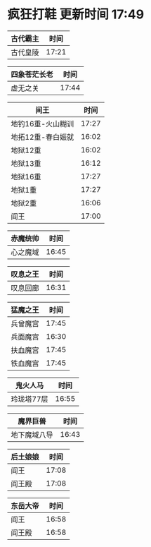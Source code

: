 # 疯狂打鞋 更新时间 17:49

| 古代霸主   | 时间    |
|--------|-------|
| 古代皇陵 | 17:21 |

| 四象苍茫长老   | 时间    |
|--------|-------|
| 虚无之关 | 17:44 |

| 间王   | 时间    |
|--------|-------|
| 地钓16重-火山糊训 | 17:27 |
| 地拓12重-春白娠就 | 16:02 |
| 地狱12重 | 16:02 |
| 地狱13重 | 16:12 |
| 地狱16重 | 17:27 |
| 地狱1重 | 17:27 |
| 地狱2重 | 16:06 |
| 阎王 | 17:00 |

| 赤魔统帅   | 时间    |
|--------|-------|
| 心之魔域 | 16:45 |

| 叹息之王   | 时间    |
|--------|-------|
| 叹息回廊 | 16:31 |

| 猛魔之王   | 时间    |
|--------|-------|
| 兵曾魔宫 | 17:45 |
| 兵面魔宫 | 16:30 |
| 扶血魔宫 | 17:45 |
| 铁血魔宫 | 17:45 |

| 鬼火人马   | 时间    |
|--------|-------|
| 玲珑塔77层 | 16:55 |

| 魔界巨兽   | 时间    |
|--------|-------|
| 地下魔域八导 | 16:43 |

| 后土娘娘   | 时间    |
|--------|-------|
| 阎王 | 17:08 |
| 阎王殿 | 17:08 |

| 东岳大帝   | 时间    |
|--------|-------|
| 阎王 | 16:58 |
| 阎王殿 | 16:58 |